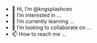 - 👋 Hi, I’m @kngsplashceo
- 👀 I’m interested in ...
- 🌱 I’m currently learning ...
- 💞️ I’m looking to collaborate on ...
- 📫 How to reach me ...

<!---
kngsplashceo/kngsplashceo is a ✨ special ✨ repository because its `README.md` (this file) appears on your GitHub profile.
You can click the Preview link to take a look at your changes.
--->
